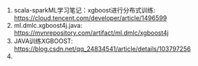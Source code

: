 1. scala-sparkML学习笔记：xgboost进行分布式训练: https://cloud.tencent.com/developer/article/1496599
2. ml.dmlc.xgboost4j.java: https://mvnrepository.com/artifact/ml.dmlc/xgboost4j
3. JAVA训练XGBOOST: https://blog.csdn.net/qq_24834541/article/details/103797256
4. 

